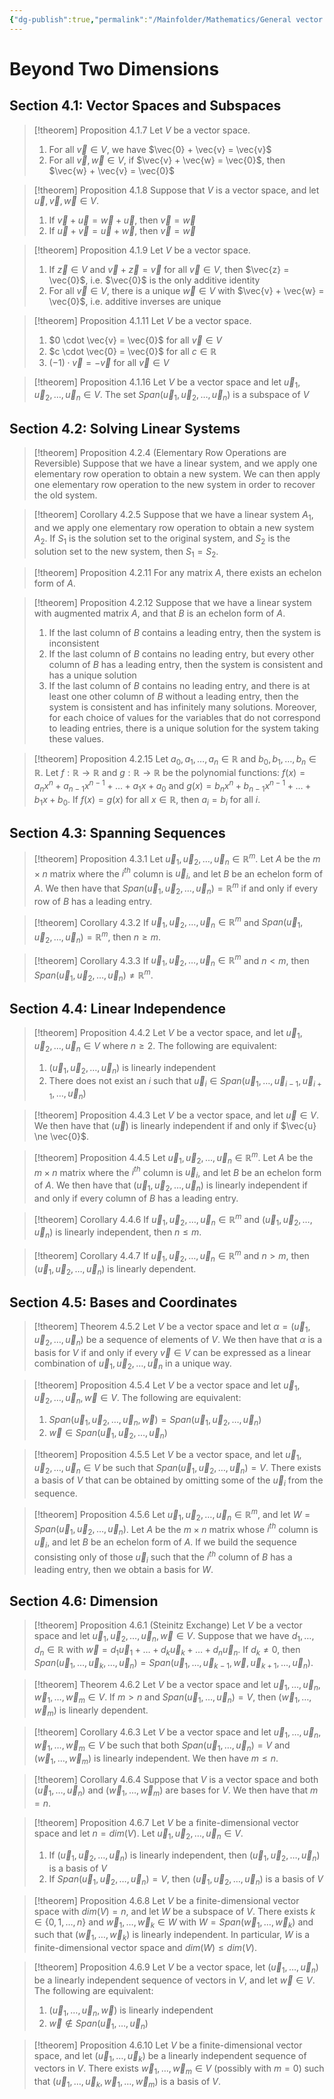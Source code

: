 ```yaml
---
{"dg-publish":true,"permalink":"/Mainfolder/Mathematics/General vector space/"}
---
```



# Beyond Two Dimensions

## Section 4.1: Vector Spaces and Subspaces

>[!theorem] Proposition 4.1.7
>Let $V$ be a vector space.
>1. For all $\vec{v} \in V$, we have $\vec{0} + \vec{v} = \vec{v}$
>2. For all $\vec{v}, \vec{w} \in V$, if $\vec{v} + \vec{w} = \vec{0}$, then $\vec{w} + \vec{v} = \vec{0}$

>[!theorem] Proposition 4.1.8
>Suppose that $V$ is a vector space, and let $\vec{u}, \vec{v}, \vec{w} \in V$.
>1. If $\vec{v} + \vec{u} = \vec{w} + \vec{u}$, then $\vec{v} = \vec{w}$
>2. If $\vec{u} + \vec{v} = \vec{u} + \vec{w}$, then $\vec{v} = \vec{w}$

>[!theorem] Proposition 4.1.9
>Let $V$ be a vector space.
>1. If $\vec{z} \in V$ and $\vec{v} + \vec{z} = \vec{v}$ for all $\vec{v} \in V$, then $\vec{z} = \vec{0}$, i.e. $\vec{0}$ is the only additive identity
>2. For all $\vec{v} \in V$, there is a unique $\vec{w} \in V$ with $\vec{v} + \vec{w} = \vec{0}$, i.e. additive inverses are unique

>[!theorem] Proposition 4.1.11
>Let $V$ be a vector space.
>1. $0 \cdot \vec{v} = \vec{0}$ for all $\vec{v} \in V$
>2. $c \cdot \vec{0} = \vec{0}$ for all $c \in \mathbb{R}$
>3. $(-1) \cdot \vec{v} = -\vec{v}$ for all $\vec{v} \in V$

>[!theorem] Proposition 4.1.16
>Let $V$ be a vector space and let $\vec{u}_1, \vec{u}_2, \dots, \vec{u}_n \in V$. The set $Span(\vec{u}_1, \vec{u}_2, \dots, \vec{u}_n)$ is a subspace of $V$

## Section 4.2: Solving Linear Systems

>[!theorem] Proposition 4.2.4 (Elementary Row Operations are Reversible)
>Suppose that we have a linear system, and we apply one elementary row operation to obtain a new system. We can then apply one elementary row operation to the new system in order to recover the old system.

>[!theorem] Corollary 4.2.5
>Suppose that we have a linear system $A_1$, and we apply one elementary row operation to obtain a new system $A_2$. If $S_1$ is the solution set to the original system, and $S_2$ is the solution set to the new system, then $S_1 = S_2$.

>[!theorem] Proposition 4.2.11
>For any matrix $A$, there exists an echelon form of $A$.

>[!theorem] Proposition 4.2.12
>Suppose that we have a linear system with augmented matrix $A$, and that $B$ is an echelon form of $A$.
>1. If the last column of $B$ contains a leading entry, then the system is inconsistent
>2. If the last column of $B$ contains no leading entry, but every other column of $B$ has a leading entry, then the system is consistent and has a unique solution
>3. If the last column of $B$ contains no leading entry, and there is at least one other column of $B$ without a leading entry, then the system is consistent and has infinitely many solutions. Moreover, for each choice of values for the variables that do not correspond to leading entries, there is a unique solution for the system taking these values.

>[!theorem] Proposition 4.2.15
>Let $a_0, a_1, \dots, a_n \in \mathbb{R}$ and $b_0, b_1, \dots, b_n \in \mathbb{R}$. Let $f : \mathbb{R} \to \mathbb{R}$ and $g : \mathbb{R} \to \mathbb{R}$ be the polynomial functions: $f(x) = a_nx^n + a_{n-1}x^{n-1} + \dots + a_1x + a_0$ and $g(x) = b_nx^n + b_{n-1}x^{n-1} + \dots + b_1x + b_0$. If $f(x) = g(x)$ for all $x \in \mathbb{R}$, then $a_i = b_i$ for all $i$.

## Section 4.3: Spanning Sequences

>[!theorem] Proposition 4.3.1
>Let $\vec{u}_1, \vec{u}_2, \dots, \vec{u}_n \in \mathbb{R}^m$. Let $A$ be the $m \times n$ matrix where the $i^{th}$ column is $\vec{u}_i$, and let $B$ be an echelon form of $A$. We then have that $Span(\vec{u}_1, \vec{u}_2, \dots, \vec{u}_n) = \mathbb{R}^m$ if and only if every row of $B$ has a leading entry.

>[!theorem] Corollary 4.3.2
>If $\vec{u}_1, \vec{u}_2, \dots, \vec{u}_n \in \mathbb{R}^m$ and $Span(\vec{u}_1, \vec{u}_2, \dots, \vec{u}_n) = \mathbb{R}^m$, then $n \ge m$.

>[!theorem] Corollary 4.3.3
>If $\vec{u}_1, \vec{u}_2, \dots, \vec{u}_n \in \mathbb{R}^m$ and $n < m$, then $Span(\vec{u}_1, \vec{u}_2, \dots, \vec{u}_n) \ne \mathbb{R}^m$.

## Section 4.4: Linear Independence

>[!theorem] Proposition 4.4.2
>Let $V$ be a vector space, and let $\vec{u}_1, \vec{u}_2, \dots, \vec{u}_n \in V$ where $n \ge 2$. The following are equivalent:
>1. $(\vec{u}_1, \vec{u}_2, \dots, \vec{u}_n)$ is linearly independent
>2. There does not exist an $i$ such that $\vec{u}_i \in Span(\vec{u}_1, \dots, \vec{u}_{i-1}, \vec{u}_{i+1}, \dots, \vec{u}_n)$

>[!theorem] Proposition 4.4.3
>Let $V$ be a vector space, and let $\vec{u} \in V$. We then have that $(\vec{u})$ is linearly independent if and only if $\vec{u} \ne \vec{0}$.

>[!theorem] Proposition 4.4.5
>Let $\vec{u}_1, \vec{u}_2, \dots, \vec{u}_n \in \mathbb{R}^m$. Let $A$ be the $m \times n$ matrix where the $i^{th}$ column is $\vec{u}_i$, and let $B$ be an echelon form of $A$. We then have that $(\vec{u}_1, \vec{u}_2, \dots, \vec{u}_n)$ is linearly independent if and only if every column of $B$ has a leading entry.

>[!theorem] Corollary 4.4.6
>If $\vec{u}_1, \vec{u}_2, \dots, \vec{u}_n \in \mathbb{R}^m$ and $(\vec{u}_1, \vec{u}_2, \dots, \vec{u}_n)$ is linearly independent, then $n \le m$.

>[!theorem] Corollary 4.4.7
>If $\vec{u}_1, \vec{u}_2, \dots, \vec{u}_n \in \mathbb{R}^m$ and $n > m$, then $(\vec{u}_1, \vec{u}_2, \dots, \vec{u}_n)$ is linearly dependent.

## Section 4.5: Bases and Coordinates

>[!theorem] Theorem 4.5.2
>Let $V$ be a vector space and let $\alpha = (\vec{u}_1, \vec{u}_2, \dots, \vec{u}_n)$ be a sequence of elements of $V$. We then have that $\alpha$ is a basis for $V$ if and only if every $\vec{v} \in V$ can be expressed as a linear combination of $\vec{u}_1, \vec{u}_2, \dots, \vec{u}_n$ in a unique way.

>[!theorem] Proposition 4.5.4
>Let $V$ be a vector space and let $\vec{u}_1, \vec{u}_2, \dots, \vec{u}_n, \vec{w} \in V$. The following are equivalent:
>1. $Span(\vec{u}_1, \vec{u}_2, \dots, \vec{u}_n, \vec{w}) = Span(\vec{u}_1, \vec{u}_2, \dots, \vec{u}_n)$
>2. $\vec{w} \in Span(\vec{u}_1, \vec{u}_2, \dots, \vec{u}_n)$

>[!theorem] Proposition 4.5.5
>Let $V$ be a vector space, and let $\vec{u}_1, \vec{u}_2, \dots, \vec{u}_n \in V$ be such that $Span(\vec{u}_1, \vec{u}_2, \dots, \vec{u}_n) = V$. There exists a basis of $V$ that can be obtained by omitting some of the $\vec{u}_i$ from the sequence.

>[!theorem] Proposition 4.5.6
>Let $\vec{u}_1, \vec{u}_2, \dots, \vec{u}_n \in \mathbb{R}^m$, and let $W = Span(\vec{u}_1, \vec{u}_2, \dots, \vec{u}_n)$. Let $A$ be the $m \times n$ matrix whose $i^{th}$ column is $\vec{u}_i$, and let $B$ be an echelon form of $A$. If we build the sequence consisting only of those $\vec{u}_i$ such that the $i^{th}$ column of $B$ has a leading entry, then we obtain a basis for $W$.

## Section 4.6: Dimension

>[!theorem] Proposition 4.6.1 (Steinitz Exchange)
>Let $V$ be a vector space and let $\vec{u}_1, \vec{u}_2, \dots, \vec{u}_n, \vec{w} \in V$. Suppose that we have $d_1, \dots, d_n \in \mathbb{R}$ with $\vec{w} = d_1\vec{u}_1 + \dots + d_k\vec{u}_k + \dots + d_n\vec{u}_n$. If $d_k \ne 0$, then $Span(\vec{u}_1, \dots, \vec{u}_k, \dots, \vec{u}_n) = Span(\vec{u}_1, \dots, \vec{u}_{k-1}, \vec{w}, \vec{u}_{k+1}, \dots, \vec{u}_n)$.

>[!theorem] Theorem 4.6.2
>Let $V$ be a vector space and let $\vec{u}_1, \dots, \vec{u}_n, \vec{w}_1, \dots, \vec{w}_m \in V$. If $m > n$ and $Span(\vec{u}_1, \dots, \vec{u}_n) = V$, then $(\vec{w}_1, \dots, \vec{w}_m)$ is linearly dependent.

>[!theorem] Corollary 4.6.3
>Let $V$ be a vector space and let $\vec{u}_1, \dots, \vec{u}_n, \vec{w}_1, \dots, \vec{w}_m \in V$ be such that both $Span(\vec{u}_1, \dots, \vec{u}_n) = V$ and $(\vec{w}_1, \dots, \vec{w}_m)$ is linearly independent. We then have $m \le n$.

>[!theorem] Corollary 4.6.4
>Suppose that $V$ is a vector space and both $(\vec{u}_1, \dots, \vec{u}_n)$ and $(\vec{w}_1, \dots, \vec{w}_m)$ are bases for $V$. We then have that $m = n$.

>[!theorem] Proposition 4.6.7
>Let $V$ be a finite-dimensional vector space and let $n = dim(V)$. Let $\vec{u}_1, \vec{u}_2, \dots, \vec{u}_n \in V$.
>1. If $(\vec{u}_1, \vec{u}_2, \dots, \vec{u}_n)$ is linearly independent, then $(\vec{u}_1, \vec{u}_2, \dots, \vec{u}_n)$ is a basis of $V$
>2. If $Span(\vec{u}_1, \vec{u}_2, \dots, \vec{u}_n) = V$, then $(\vec{u}_1, \vec{u}_2, \dots, \vec{u}_n)$ is a basis of $V$

>[!theorem] Proposition 4.6.8
>Let $V$ be a finite-dimensional vector space with $dim(V) = n$, and let $W$ be a subspace of $V$. There exists $k \in \{0, 1, \dots, n\}$ and $\vec{w}_1, \dots, \vec{w}_k \in W$ with $W = Span(\vec{w}_1, \dots, \vec{w}_k)$ and such that $(\vec{w}_1, \dots, \vec{w}_k)$ is linearly independent. In particular, $W$ is a finite-dimensional vector space and $dim(W) \le dim(V)$.

>[!theorem] Proposition 4.6.9
>Let $V$ be a vector space, let $(\vec{u}_1, \dots, \vec{u}_n)$ be a linearly independent sequence of vectors in $V$, and let $\vec{w} \in V$. The following are equivalent:
>1. $(\vec{u}_1, \dots, \vec{u}_n, \vec{w})$ is linearly independent
>2. $\vec{w} \notin Span(\vec{u}_1, \dots, \vec{u}_n)$

>[!theorem] Proposition 4.6.10
>Let $V$ be a finite-dimensional vector space, and let $(\vec{u}_1, \dots, \vec{u}_k)$ be a linearly independent sequence of vectors in $V$. There exists $\vec{w}_1, \dots, \vec{w}_m \in V$ (possibly with $m = 0$) such that $(\vec{u}_1, \dots, \vec{u}_k, \vec{w}_1, \dots, \vec{w}_m)$ is a basis of $V$.

